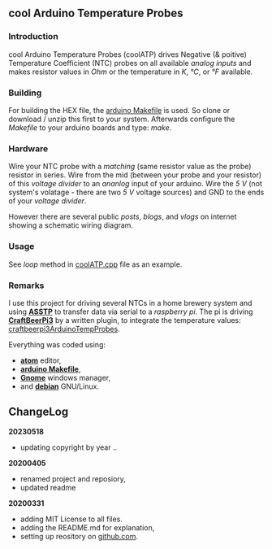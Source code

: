 ## cool Arduino Temperature Probes

### Introduction
cool Arduino Temperature Probes (coolATP) drives Negative (\& poitive) Temperature Coefficient (NTC) probes on all available _analog inputs_ and makes resistor values in _Ohm_ or the temperature in _K_, _°C_, or _°F_ available.

### Building
For building the HEX file, the [arduino Makefile](https://github.com/sudar/Arduino-Makefile) is used. So clone or download / unzip this first to your system. Afterwards configure the _Makefile_ to your arduino boards and type: _make_.

### Hardware
Wire your NTC probe with a _matching_ (same resistor value as the probe) resistor in series. Wire from the mid (between your probe and your resistor) of this _voltage divider_ to an _ananlog_ input of your arduino. Wire the _5 V_ (not system's volatage - there are two _5 V_ voltage sources) and GND to the ends of your _voltage divider_.

However there are several public _posts_, _blogs_, and _vlogs_ on internet showing a schematic wiring diagram.

### Usage
See _loop_ method in [coolATP.cpp](https://github.com/graetz23/coolArduinoTempProbes/blob/master/coolATP.cpp) file as an example.

### Remarks
I use this project for driving several NTCs in a home brewery system and using [**ASSTP**](https://github.com/graetz23/ArduinoSerialStateTempProbes) to transfer data via serial to a _raspberry pi_. The pi is driving  [**CraftBeerPi3**](https://github.com/Manuel83/craftbeerpi3) by a written plugin, to integrate the temperature values: [craftbeerpi3ArduinoTempProbes](https://github.com/graetz23/craftbeerpi3ArduinoTempProbes).

Everything was coded using:

  - [**atom**](https://atom.io/) editor,
  - [**arduino Makefile**](https://github.com/sudar/Arduino-Makefile),
  - [**Gnome**](https://www.gnome.org/) windows manager,
  - and [**debian**](https://www.debian.org/) GNU/Linux.

## ChangeLog

**20230518**
  - updating copyright by year ..

**20200405**
  - renamed project and reposiory,
  - updated readme

**20200331**
  - adding MIT License to all files.
  - adding the README.md for explanation,
  - setting up reository on [github.com](https://github.com/graetz23/coolArduinoTempProbes).
